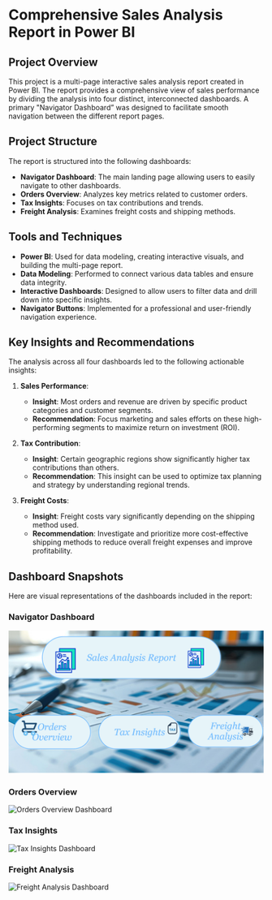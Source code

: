 # Comprehensive Sales Analysis Report in Power BI

## Project Overview

This project is a multi-page interactive sales analysis report created in Power BI. The report provides a comprehensive view of sales performance by dividing the analysis into four distinct, interconnected dashboards. A primary "Navigator Dashboard” was designed to facilitate smooth navigation between the different report pages.

## Project Structure

The report is structured into the following dashboards:

- **Navigator Dashboard**: The main landing page allowing users to easily navigate to other dashboards.
- **Orders Overview**: Analyzes key metrics related to customer orders.
- **Tax Insights**: Focuses on tax contributions and trends.
- **Freight Analysis**: Examines freight costs and shipping methods.

## Tools and Techniques

- **Power BI**: Used for data modeling, creating interactive visuals, and building the multi-page report.
- **Data Modeling**: Performed to connect various data tables and ensure data integrity.
- **Interactive Dashboards**: Designed to allow users to filter data and drill down into specific insights.
- **Navigator Buttons**: Implemented for a professional and user-friendly navigation experience.

## Key Insights and Recommendations

The analysis across all four dashboards led to the following actionable insights:

1.  **Sales Performance**:
    - **Insight**: Most orders and revenue are driven by specific product categories and customer segments.
    - **Recommendation**: Focus marketing and sales efforts on these high-performing segments to maximize return on investment (ROI).

2.  **Tax Contribution**:
    - **Insight**: Certain geographic regions show significantly higher tax contributions than others.
    - **Recommendation**: This insight can be used to optimize tax planning and strategy by understanding regional trends.

3.  **Freight Costs**:
    - **Insight**: Freight costs vary significantly depending on the shipping method used.
    - **Recommendation**: Investigate and prioritize more cost-effective shipping methods to reduce overall freight expenses and improve profitability.

## Dashboard Snapshots

Here are visual representations of the dashboards included in the report:

### Navigator Dashboard
![Navigator Dashboard](https://github.com/Esraa-MOhamed7/Multi-Page-Sales-Analysis-PowerBI/blob/main/navigator_dashboard.png)

### Orders Overview
![Orders Overview Dashboard](orders_overview_snapshot.png)

### Tax Insights
![Tax Insights Dashboard](tax_insights_snapshot.png)

### Freight Analysis
![Freight Analysis Dashboard](freight_analysis_snapshot.png)


